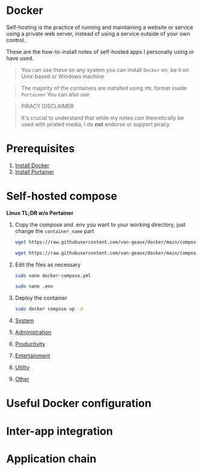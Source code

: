 # Docker

Self-hosting is the practice of running and maintaining a website or service using a private web server, instead of using a service outside of your own control.

These are the how-to-install notes of self-hosted apps I personally using or have used.

> You can use these on any system you can install `Docker` on, be it on Unix-based or Windows machine

> The majority of the containers are installed using `YML` format inside `Portainer`
> You can also use 

> PIRACY DISCLAIMER
> 
> It's crucial to understand that while my notes *can* theoretically be used with pirated media, I do **not** endorse or support piracy.


# Prerequisites

1. [Install Docker](docs/prerequisites/docker.md)
2. [Install Portainer](docs/prerequisites/portainer.md)


# Self-hosted compose

**Linux TL;DR w/o Portainer**

1. Copy the compose and .env you want to your working directory, just change the `container_name` part
   ```bash
   wget https://raw.githubusercontent.com/van-geaux/docker/main/compose/container_name/docker-compose.yml
   ```
   ```bash
   wget https://raw.githubusercontent.com/van-geaux/docker/main/compose/container_name/.env
   ```
2. Edit the files as necessary
   ```bash
   sudo nano docker-compose.yml
   ```
   ```bash
   sudo nano .env
   ```
3. Deploy the container
   ```bash
   sudo docker compose up -d
   ```



1. [System](/docs/system/system.md)
2. [Administration](/docs/administration/administration.md)
3. [Productivity](/docs/productivity/productivity.md)
4. [Entertainment](/docs/entertainment/entertainment.md)
5. [Utility](/docs/utility/utility.md)
6. [Other](/docs/other/other.md)


# Useful Docker configuration


# Inter-app integration


# Application chain
